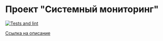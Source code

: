 # Проект "Системный мониторинг"

[![Tests and lint](https://github.com/F0Rt04ka/otus_project/actions/workflows/tests.yml/badge.svg)](https://github.com/F0Rt04ka/otus_project/actions/workflows/tests.yml)

[Ссылка на описание](https://github.com/OtusGolang/final_project/blob/master/05-system-stats-daemon.md)
